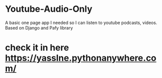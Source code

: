 # Youtube-Audio-Only </br>
A basic one page app I needed so I can listen to youtube podcasts, videos. </br>
Based on Django and Pafy library </br>
# check it in here https://yasslne.pythonanywhere.com/ 
